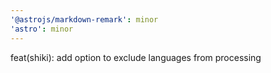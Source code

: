 ```yaml
---
'@astrojs/markdown-remark': minor
'astro': minor
---
```


feat(shiki): add option to exclude languages from processing
